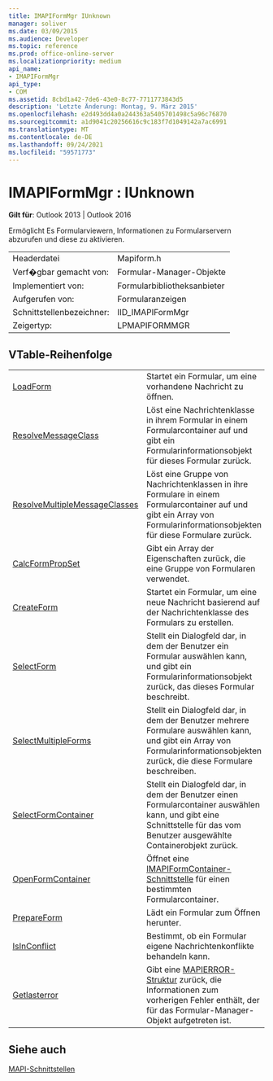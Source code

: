 ```yaml
---
title: IMAPIFormMgr IUnknown
manager: soliver
ms.date: 03/09/2015
ms.audience: Developer
ms.topic: reference
ms.prod: office-online-server
ms.localizationpriority: medium
api_name:
- IMAPIFormMgr
api_type:
- COM
ms.assetid: 8cbd1a42-7de6-43e0-8c77-7711773843d5
description: 'Letzte Änderung: Montag, 9. März 2015'
ms.openlocfilehash: e2d493dd4a0a244363a5405701498c5a96c76870
ms.sourcegitcommit: a1d9041c20256616c9c183f7d1049142a7ac6991
ms.translationtype: MT
ms.contentlocale: de-DE
ms.lasthandoff: 09/24/2021
ms.locfileid: "59571773"
---
```

# <a name="imapiformmgr--iunknown"></a>IMAPIFormMgr : IUnknown

  
  
**Gilt für**: Outlook 2013 | Outlook 2016 
  
Ermöglicht Es Formularviewern, Informationen zu Formularservern abzurufen und diese zu aktivieren. 
  
|||
|:-----|:-----|
|Headerdatei  <br/> |Mapiform.h  <br/> |
|Verf�gbar gemacht von:  <br/> |Formular-Manager-Objekte  <br/> |
|Implementiert von:  <br/> |Formularbibliotheksanbieter  <br/> |
|Aufgerufen von:  <br/> |Formularanzeigen  <br/> |
|Schnittstellenbezeichner:  <br/> |IID_IMAPIFormMgr  <br/> |
|Zeigertyp:  <br/> |LPMAPIFORMMGR  <br/> |
   
## <a name="vtable-order"></a>VTable-Reihenfolge

|||
|:-----|:-----|
|[LoadForm](imapiformmgr-loadform.md) <br/> |Startet ein Formular, um eine vorhandene Nachricht zu öffnen.  <br/> |
|[ResolveMessageClass](imapiformmgr-resolvemessageclass.md) <br/> |Löst eine Nachrichtenklasse in ihrem Formular in einem Formularcontainer auf und gibt ein Formularinformationsobjekt für dieses Formular zurück.  <br/> |
|[ResolveMultipleMessageClasses](imapiformmgr-resolvemultiplemessageclasses.md) <br/> |Löst eine Gruppe von Nachrichtenklassen in ihre Formulare in einem Formularcontainer auf und gibt ein Array von Formularinformationsobjekten für diese Formulare zurück.  <br/> |
|[CalcFormPropSet](imapiformmgr-calcformpropset.md) <br/> |Gibt ein Array der Eigenschaften zurück, die eine Gruppe von Formularen verwendet.  <br/> |
|[CreateForm](imapiformmgr-createform.md) <br/> |Startet ein Formular, um eine neue Nachricht basierend auf der Nachrichtenklasse des Formulars zu erstellen.  <br/> |
|[SelectForm](imapiformmgr-selectform.md) <br/> |Stellt ein Dialogfeld dar, in dem der Benutzer ein Formular auswählen kann, und gibt ein Formularinformationsobjekt zurück, das dieses Formular beschreibt.  <br/> |
|[SelectMultipleForms](imapiformmgr-selectmultipleforms.md) <br/> |Stellt ein Dialogfeld dar, in dem der Benutzer mehrere Formulare auswählen kann, und gibt ein Array von Formularinformationsobjekten zurück, die diese Formulare beschreiben.  <br/> |
|[SelectFormContainer](imapiformmgr-selectformcontainer.md) <br/> |Stellt ein Dialogfeld dar, in dem der Benutzer einen Formularcontainer auswählen kann, und gibt eine Schnittstelle für das vom Benutzer ausgewählte Containerobjekt zurück.  <br/> |
|[OpenFormContainer](imapiformmgr-openformcontainer.md) <br/> |Öffnet eine [IMAPIFormContainer-Schnittstelle](imapiformcontaineriunknown.md) für einen bestimmten Formularcontainer.  <br/> |
|[PrepareForm](imapiformmgr-prepareform.md) <br/> |Lädt ein Formular zum Öffnen herunter.  <br/> |
|[IsInConflict](imapiformmgr-isinconflict.md) <br/> |Bestimmt, ob ein Formular eigene Nachrichtenkonflikte behandeln kann.  <br/> |
|[Getlasterror](imapiformmgr-getlasterror.md) <br/> |Gibt eine [MAPIERROR-Struktur](mapierror.md) zurück, die Informationen zum vorherigen Fehler enthält, der für das Formular-Manager-Objekt aufgetreten ist.  <br/> |
   
## <a name="see-also"></a>Siehe auch



[MAPI-Schnittstellen](mapi-interfaces.md)

